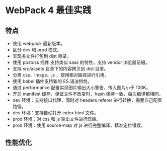 # WebPack 4 最佳实践

## 特点

- 使用 webpack 最新版本。
- 区分 dev 和 prod 模式。
- 实现多文件打包到 dist 目录。
- 使用 postcss 插件 支持类似 sass 的特性，支持 vendor 浏览器前缀。
- 支持 src/assets 目录下的内容拷贝到 dist 目录。
- 分离 css、image、js ，使用相对路径进行引用。
- 使用 babel 插件支持新的 ES 语法特性。
- 通过 performance 配置实现图片输出大小警告，传入图片小于 100K。
- 开启 manifest 缓存，保证文件不改变时，hash 保持一致，每次编译都相同。
- dev 环境：支持接口代理，同时对 headers.referer 进行转换，需要自己配置路径。
- dev 环境：支持自动打开 index.html 文件。
- prod 环境：对 css 和 js 输出文件进行压缩。
- prod 环境：使用 source-map 对 js 进行完整编译，精准定位错误。

## 性能优化


